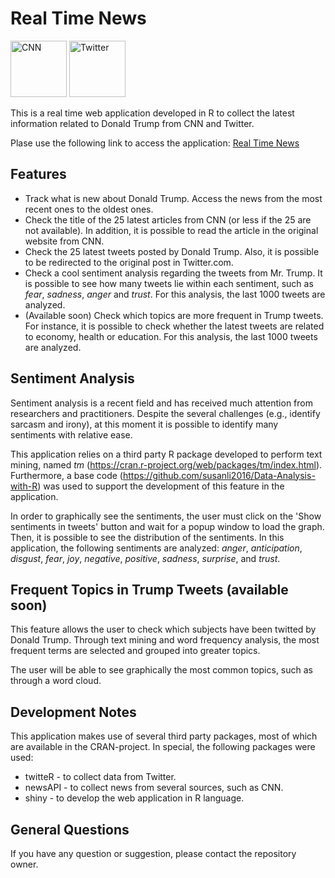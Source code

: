 # Real Time News

<a href="https://edition.cnn.com/"><img src="https://fiu-assets-2-syitaetz61hl2sa.stackpathdns.com/static/use-media-items/28/27012/full-1400x1400/5670256f/cnn-logo-square.png?resolution=0" alt="CNN" title="CNN" width=90 height=90></a>  <a href="https://twitter.com/"><img src="https://seeklogo.com/images/T/twitter-2012-negative-logo-5C6C1F1521-seeklogo.com.png" alt="Twitter" title="Twitter" width=90 height=90></a>



This is a real time web application developed in R to collect the latest information related to Donald Trump from CNN and Twitter.

Plase use the following link to access the application: [Real Time News](https://viggiato.shinyapps.io/real_time_news/)

## Features

* Track what is new about Donald Trump. Access the news from the most recent ones to the oldest ones.
* Check the title of the 25 latest articles from CNN (or less if the 25 are not available). In addition, it is possible to read the article in the original website from CNN.
* Check the 25 latest tweets posted by Donald Trump. Also, it is possible to be redirected to the original post in Twitter.com.
* Check a cool sentiment analysis regarding the tweets from Mr. Trump. It is possible to see how many tweets lie within each sentiment, such as *fear*, *sadness*, *anger* and *trust*. For this analysis, the last 1000 tweets are analyzed.
* (Available soon) Check which topics are more frequent in Trump tweets. For instance, it is possible to check whether the latest tweets are related to economy, health or education. For this analysis, the last 1000 tweets are analyzed.

## Sentiment Analysis
Sentiment analysis is a recent field and has received much attention from researchers and practitioners. Despite the several challenges (e.g., identify sarcasm and irony), at this moment it is possible to identify many sentiments with relative ease.

This application relies on a third party R package developed to perform text mining, named *tm* (https://cran.r-project.org/web/packages/tm/index.html). Furthermore, a base code (https://github.com/susanli2016/Data-Analysis-with-R) was used to support the development of this feature in the application. 

In order to graphically see the sentiments, the user must click on the 'Show sentiments in tweets' button and wait for a popup window to load the graph. Then, it is possible to see the distribution of the sentiments. In this application, the following sentiments are analyzed: *anger*, *anticipation*, *disgust*, *fear*, *joy*, *negative*, *positive*, *sadness*, *surprise*, and *trust*.

## Frequent Topics in Trump Tweets (available soon)
This feature allows the user to check which subjects have been twitted by Donald Trump. Through text mining  and word frequency analysis, the most frequent terms are selected and grouped into greater topics.

The user will be able to see graphically the most common topics, such as through a word cloud.


## Development Notes
This application makes use of several third party packages, most of which are available in the CRAN-project. In special, the following packages were used:

* twitteR - to collect data from Twitter.
* newsAPI - to collect news from several sources, such as CNN.
* shiny - to develop the web application in R language.

## General Questions
If you have any question or suggestion, please contact the repository owner.


